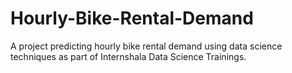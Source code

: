# Hourly-Bike-Rental-Demand
A project predicting hourly bike rental demand using data science techniques as part of Internshala Data Science Trainings.
